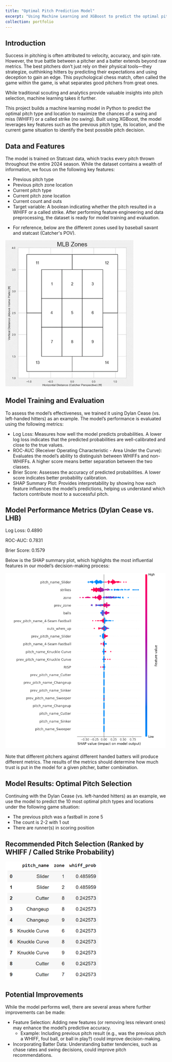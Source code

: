 ```yaml
---
title: "Optimal Pitch Prediction Model"
excerpt: "Using Machine Learning and XGBoost to predict the optimal pitch in a sequence with the goal of inducing a WHIFF or called strike."
collection: portfolio
---
```

## Introduction
Success in pitching is often attributed to velocity, accuracy, and spin rate. However, the true battle between a pitcher and a batter extends beyond raw metrics. The best pitchers don’t just rely on their physical tools—they strategize, outthinking hitters by predicting their expectations and using deception to gain an edge. This psychological chess match, often called the game within the game, is what separates good pitchers from great ones.

While traditional scouting and analytics provide valuable insights into pitch selection, machine learning takes it further.

This project builds a machine learning model in Python to predict the optimal pitch type and location to maximize the chances of a swing and miss (WHIFF) or a called strike (no swing). Built using XGBoost, the model leverages key features such as the previous pitch type, its location, and the current game situation to identify the best possible pitch decision.

## Data and Features
The model is trained on Statcast data, which tracks every pitch thrown throughout the entire 2024 season. While the dataset contains a wealth of information, we focus on the following key features:
  - Previous pitch type
  - Previous pitch zone location
  - Current pitch type
  - Current pitch zone location
  - Current count and outs
  - Target variable: A boolean indicating whether the pitch resulted in a WHIFF or a called strike.
After performing feature engineering and data preprocessing, the dataset is ready for model training and evaluation.

* For reference, below are the different zones used by baseball savant and statcast (Catcher's POV).
<img src="images/Zone.png" alt="SHAP Summary Plot" width="400">


## Model Training and Evaluation
To assess the model’s effectiveness, we trained it using Dylan Cease (vs. left-handed hitters) as an example. The model’s performance is evaluated using the following metrics:
  - Log Loss: Measures how well the model predicts probabilities. A lower log loss indicates that the predicted probabilities are well-calibrated and close to the true values.
  - ROC-AUC (Receiver Operating Characteristic - Area Under the Curve): Evaluates the model’s ability to distinguish between WHIFFs and non-WHIFFs. A higher score means better separation between the two classes.
  - Brier Score: Assesses the accuracy of predicted probabilities. A lower score indicates better probability calibration.
  - SHAP Summary Plot: Provides interpretability by showing how each feature influences the model’s predictions, helping us understand which factors contribute most to a successful pitch.


## Model Performance Metrics (Dylan Cease vs. LHB)
Log Loss: 0.4890

ROC-AUC: 0.7831

Brier Score: 0.1579


Below is the SHAP summary plot, which highlights the most influential features in our model’s decision-making process:

<img src="images/SHAP.png" alt="SHAP Summary Plot" width="500">

Note that different pitchers against different handed batters will produce different metrics. The results of the metrics should determine how much trust is put in the model for a given pitcher, batter combination.


## Model Results: Optimal Pitch Selection
Continuing with the Dylan Cease (vs. left-handed hitters) as an example, we use the model to predict the 10 most optimal pitch types and locations under the following game situation:
  - The previous pitch was a fastball in zone 5
  - The count is 2-2 with 1 out
  - There are runner(s) in scoring position

## Recommended Pitch Selection (Ranked by WHIFF / Called Strike Probability)

<img src="images/Pitches.png" alt="SHAP Summary Plot" width="300">

## Potential Improvements
While the model performs well, there are several areas where further improvements can be made:
  - Feature Selection: Adding new features (or removing less relevant ones) may enhance the model’s predictive accuracy.
      - Example: Including previous pitch result (e.g., was the previous pitch a WHIFF, foul ball, or ball in play?) could improve decision-making.
  - Incorporating Batter Data: Understanding batter tendencies, such as chase rates and swing decisions, could improve pitch recommendations.

